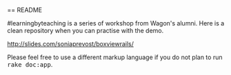 == README

 #learningbyteaching is a series of workshop from Wagon's alumni. Here is a clean repository when you can practise with the demo.

http://slides.com/soniaprevost/boxviewrails/

Please feel free to use a different markup language if you do not plan to run
<tt>rake doc:app</tt>.

